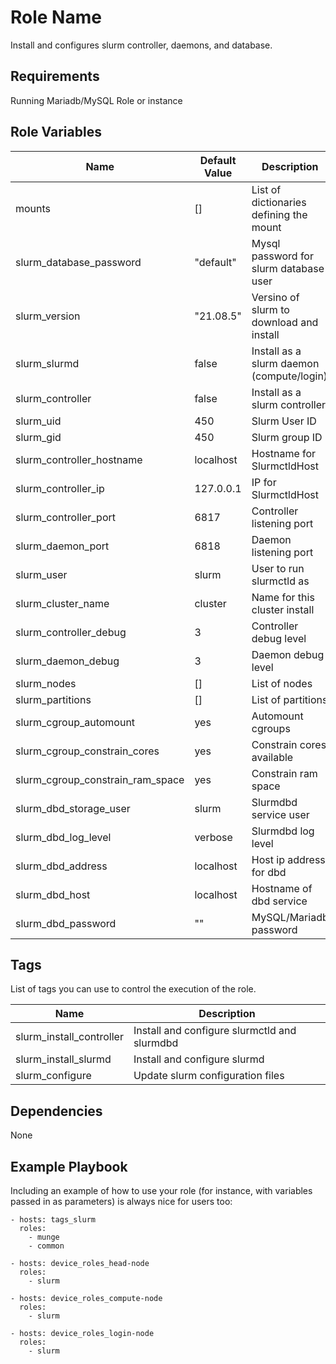 Role Name
=========

Install and configures slurm controller, daemons, and database.

Requirements
------------

Running Mariadb/MySQL Role or instance

Role Variables
--------------

| Name                             | Default Value | Description                               |
| ----                             | -----         | -----------                               |
| mounts                           | []            | List of dictionaries defining the mount   |
| slurm_database_password          | "default"     | Mysql password for slurm database user    |
| slurm_version                    | "21.08.5"     | Versino of slurm to download and install  |
| slurm_slurmd                     | false         | Install as a slurm daemon (compute/login) |
| slurm_controller                 | false         | Install as a slurm controller             |
| slurm_uid                        | 450           | Slurm User ID                             |
| slurm_gid                        | 450           | Slurm group ID                            |
| slurm_controller_hostname        | localhost     | Hostname for SlurmctldHost                |
| slurm_controller_ip              | 127.0.0.1     | IP for SlurmctldHost                      |
| slurm_controller_port            | 6817          | Controller listening port                 |
| slurm_daemon_port                | 6818          | Daemon listening port                     |
| slurm_user                       | slurm         | User to run slurmctld as                  |
| slurm_cluster_name               | cluster       | Name for this cluster install             |
| slurm_controller_debug           | 3             | Controller debug level                    |
| slurm_daemon_debug               | 3             | Daemon debug level                        |
| slurm_nodes                      | []            | List of nodes                             |
| slurm_partitions                 | []            | List of partitions                        |
| slurm_cgroup_automount           | yes           | Automount cgroups                         |
| slurm_cgroup_constrain_cores     | yes           | Constrain cores available                 |
| slurm_cgroup_constrain_ram_space | yes           | Constrain ram space                       |
| slurm_dbd_storage_user           | slurm         | Slurmdbd service user                     |
| slurm_dbd_log_level              | verbose       | Slurmdbd log level                        |
| slurm_dbd_address                | localhost     | Host ip address for dbd                   |
| slurm_dbd_host                   | localhost     | Hostname of dbd service                   |
| slurm_dbd_password               | ""            | MySQL/Mariadb password                    |


Tags
----

List of tags you can use to control the execution of the role.

| Name                     | Description                                  |
| ----                     | -----------                                  |
| slurm_install_controller | Install and configure slurmctld and slurmdbd |
| slurm_install_slurmd     | Install and configure slurmd                 |
| slurm_configure          | Update slurm configuration files             |


Dependencies
------------

None

Example Playbook
----------------

Including an example of how to use your role (for instance, with variables passed in as parameters) is always nice for users too:

    - hosts: tags_slurm
      roles:
        - munge
        - common

    - hosts: device_roles_head-node
      roles:
        - slurm

    - hosts: device_roles_compute-node
      roles:
        - slurm

    - hosts: device_roles_login-node
      roles:
        - slurm

